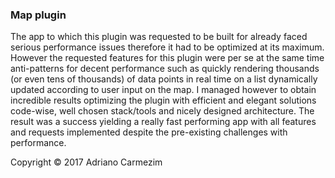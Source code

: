 ### Map plugin

The app to which this plugin was requested to be built for already faced serious performance issues
therefore it had to be optimized at its maximum. However the requested features for this plugin were per se at the same time anti-patterns for decent performance such as quickly rendering thousands (or even tens of thousands) of data points in real time on a list dynamically updated according to user input on the map. 
I managed however to obtain incredible results optimizing the plugin with efficient and elegant solutions code-wise, well chosen stack/tools and nicely designed architecture. The result was a success yielding a really fast performing app with all features and requests implemented despite the pre-existing challenges with performance. 

Copyright © 2017 Adriano Carmezim

